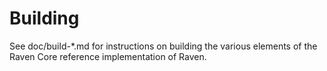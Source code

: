 Building 
================

See doc/build-*.md for instructions on building the various
elements of the Raven Core reference implementation of Raven.
